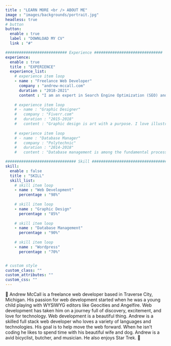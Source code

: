 ```yaml
---
title : "LEARN MORE <br /> ABOUT ME"
image : "images/backgrounds/portrait.jpg"
headless: true
# button
button:
  enable : true
  label : "DOWNLOAD MY CV"
  link : "#"

########################### Experience ##############################
experience:
  enable : true
  title : "EXPERIENCE"
  experience_list:
    # experience item loop
    - name : "Freelance Web Developer"
      company : "andrew-mccall.com"
      duration : "2018-2021"
      content : "I am an expert in Search Engine Optimization (SEO) and Web Development. I have been working on the internet for over 20 years as a developer, SEO consultant, and business owner. My company focuses on website maintenance, responsive web development, search engine optimization, google my business management, javascript react and static page generators.  My current technology stack of choice is the MERN stack."
      
    # experience item loop
    # - name : "Graphic Designer"
    #   company : "Fiverr.com"
    #   duration : "2015-2018"
    #   content : "Graphic design is art with a purpose. I love illustration, so logo desing is my favorite work. But i can do many things with graphics."
      
    # experience item loop
    # - name : "Database Manager"
    #   company : "Polytechnic"
    #   duration : "2014-2018"
    #   content : "Database management is among the fundamental processes in the software field of computing. I know MS Access very well."

############################### Skill #################################
skill:
  enable : false
  title : "SKILL"
  skill_list:
    # skill item loop
    - name : "Web Development"
      percentage : "98%"
      
    # skill item loop
    - name : "Graphic Design"
      percentage : "85%"
      
    # skill item loop
    - name : "Database Management"
      percentage : "90%"
      
    # skill item loop
    - name : "Wordpress"
      percentage : "70%"


# custom style
custom_class: "" 
custom_attributes: "" 
custom_css: ""
---
```


👋 Andrew McCall is a freelance web developer based in Traverse City, Michigan. His passion for web development started when he was a young child playing with WYSIWYG editors like Geocities and Angelfire. Web development has taken him on a journey full of discovery, excitement, and love for technology. Web development is a beautiful thing. Andrew is a skilled full stack web developer who loves a variety of languages and technologies. His goal is to help move the web forward. When he isn't coding he likes to spend time with his beautiful wife and dog. Andrew is a avid bicyclist, butcher, and musician. He also enjoys Star Trek. 🌴
